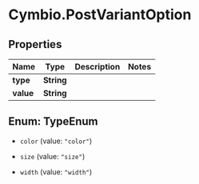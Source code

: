 # Cymbio.PostVariantOption

## Properties
Name | Type | Description | Notes
------------ | ------------- | ------------- | -------------
**type** | **String** |  | 
**value** | **String** |  | 


<a name="TypeEnum"></a>
## Enum: TypeEnum


* `color` (value: `"color"`)

* `size` (value: `"size"`)

* `width` (value: `"width"`)




